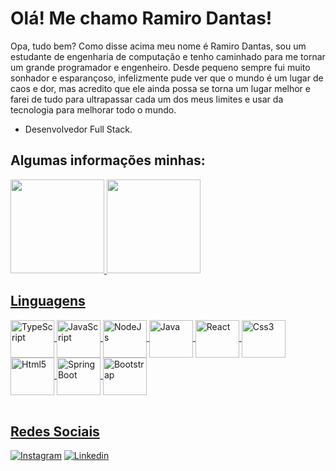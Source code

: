 # Olá! Me chamo Ramiro Dantas!

Opa, tudo bem? Como disse acima meu nome é Ramiro Dantas, sou um estudante de engenharia de computação e tenho caminhado para me tornar um grande programador e engenheiro. Desde pequeno sempre fui muito sonhador e esparançoso, infelizmente pude ver que o mundo é um lugar de caos e dor, mas acredito que ele ainda possa se torna um lugar melhor e farei de tudo para ultrapassar cada um dos meus limites e usar da tecnologia para melhorar todo o mundo.

- Desenvolvedor Full Stack.

## Algumas informações minhas:
<div>
  <a href="https://github.com/RamiroDantas">
  <img height="150em" src="https://github-readme-stats.vercel.app/api?username=RamiroDantas&count_private=true&show_icons=true&theme=github_dark" />
  <img height="150em" src="https://github-readme-stats.vercel.app/api/top-langs/?username=RamiroDantas&layout=compact&theme=github_dark"/>
</div>  

## Linguagens

<div style="display: inline_block">
  <img align="center" alt="TypeScript" height="60" width="70" src="https://cdn.jsdelivr.net/gh/devicons/devicon/icons/typescript/typescript-original.svg"/>
  <img align="center" alt="JavaScript" height="60" width="70" src="https://cdn.jsdelivr.net/gh/devicons/devicon/icons/javascript/javascript-original.svg" />
  <img align="center" alt="NodeJs" height="60" width="70" src="https://cdn.jsdelivr.net/gh/devicons/devicon/icons/nodejs/nodejs-original-wordmark.svg"/>
  <img align="center" alt="Java" height="60" width="70" src="https://cdn.jsdelivr.net/gh/devicons/devicon/icons/java/java-original-wordmark.svg"/>
  <img align="center" alt="React" height="60" width="70" src="https://cdn.jsdelivr.net/gh/devicons/devicon/icons/react/react-original.svg"/>
  <img align="center" alt="Css3" height="60" width="70" src="https://cdn.jsdelivr.net/gh/devicons/devicon/icons/css3/css3-original.svg" />
  <img align="center" alt="Html5" height="60" width="70" src="https://cdn.jsdelivr.net/gh/devicons/devicon/icons/html5/html5-original.svg" />
  <img align="center" alt="Spring Boot" height="60" width="70" src="https://cdn.jsdelivr.net/gh/devicons/devicon/icons/spring/spring-original-wordmark.svg"/>
  <img align="center" alt="Bootstrap" height="60" width="70" src="https://cdn.jsdelivr.net/gh/devicons/devicon/icons/bootstrap/bootstrap-original.svg" />
</div><br/>

## Redes Sociais

[![Instagram](https://img.shields.io/badge/Instagram-E4405F?style=for-the-badge&logo=instagram&logoColor=white)](https://www.instagram.com/ramirodantas1)
[![Linkedin](https://img.shields.io/badge/LinkedIn-0077B5?style=for-the-badge&logo=linkedin&logoColor=white)](https://www.linkedin.com/in/ramiro-dantas-766908228)
  

